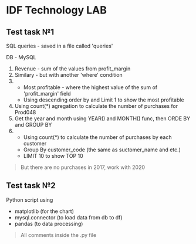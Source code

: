 # IDF Technology LAB 

## Test task №1
SQL queries - saved in a file called 'queries'

DB - MySQL

1) Revenue - sum of the values from profit_margin 
2) Similary - but with another 'where' condition
3) - Most profitable - where the highest value of the sum of 'profit_margin' field 
   - Using descending order by and Limit 1 to show the most profitable
4) Using count(*) agregation to calculate the number of purchases for Prod048
5) Get the year and month using YEAR() and MONTH() func, then ORDE BY and GROUP BY
6) - Using count(*) to calculate the number of purchases by each customer
   - Group By customer_code (the same as suctomer_name and etc.)
   - LIMIT 10 to show TOP 10
>But there are no purchases in 2017, work with 2020

## Test task №2
Python script using
- matplotlib (for the chart)
- mysql.connector (to load data from db to df) 
- pandas (to data processing)
>All comments inside the .py file
  